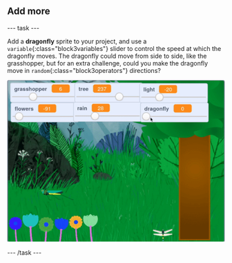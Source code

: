 ## Add more

--- task ---

Add a **dragonfly** sprite to your project, and use a `variable`{:class="block3variables"} slider to control the speed at which the dragonfly moves. The dragonfly could move from side to side, like the grasshopper, but for an extra challenge, could you make the dragonfly move in `random`{:class="block3operators"} directions?

![animated gif of forest with randomly moving butterfly](images/dragonfly.gif)

--- /task ---

